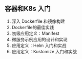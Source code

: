 ## 容器和K8s 入门

1. 深入 Dockerfile 和镜像构建
2. Dockerfile的最佳实践
3. 初级应用定义：Manifest
4. 微服务示例应用的设计和实现
5. 应用定义：Helm 入门和实战
6. 应用定义：Kustomize 入门和实战
